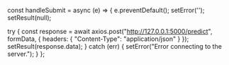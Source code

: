 const handleSubmit = async (e) => {
  e.preventDefault();
  setError('');
  setResult(null);

  try {
    const response = await axios.post("http://127.0.0.1:5000/predict", formData, {
      headers: {
        "Content-Type": "application/json"
      }
    });
    setResult(response.data);
  } catch (err) {
    setError("Error connecting to the server.");
  }
};
